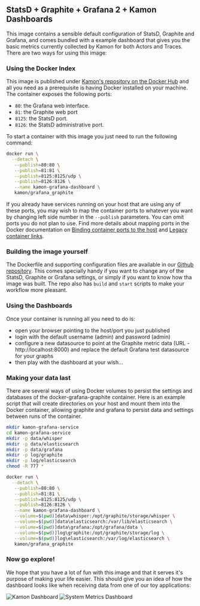 StatsD + Graphite + Grafana 2 + Kamon Dashboards
---------------------------------------------

This image contains a sensible default configuration of StatsD, Graphite and Grafana, and comes bundled with a example
dashboard that gives you the basic metrics currently collected by Kamon for both Actors and Traces. There are two ways
for using this image:


### Using the Docker Index ###

This image is published under [Kamon's repository on the Docker Hub](https://hub.docker.com/u/kamon/) and all you
need as a prerequisite is having Docker installed on your machine. The container exposes the following ports:

- `80`: the Grafana web interface.
- `81`: the Graphite web port
- `8125`: the StatsD port.
- `8126`: the StatsD administrative port.

To start a container with this image you just need to run the following command:

```bash
docker run \
  --detach \
   --publish=80:80 \
   --publish=81:81 \
   --publish=8125:8125/udp \
   --publish=8126:8126 \
   --name kamon-grafana-dashboard \
   kamon/grafana_graphite
```

If you already have services running on your host that are using any of these ports, you may wish to map the container
ports to whatever you want by changing left side number in the `--publish` parameters. You can omit ports you do not plan to use. Find more details about mapping ports in the Docker documentation on [Binding container ports to the host](https://docs.docker.com/engine/userguide/networking/default_network/binding/) and [Legacy container links](https://docs.docker.com/engine/userguide/networking/default_network/dockerlinks/).


### Building the image yourself ###

The Dockerfile and supporting configuration files are available in our [Github repository](https://github.com/kamon-io/docker-grafana-graphite).
This comes specially handy if you want to change any of the StatsD, Graphite or Grafana settings, or simply if you want
to know how tha image was built. The repo also has `build` and `start` scripts to make your workflow more pleasant.


### Using the Dashboards ###

Once your container is running all you need to do is:
- open your browser pointing to the host/port you just published
- login with the default username (admin) and password (admin)
- configure a new datasource to point at the Graphite metric data (URL - http://localhost:8000) and replace the default Grafana test datasource for your graphs
- then play with the dashboard at your wish...

### Making your data last ###

There are several ways of using Docker volumes to persist the settings and databases of the docker-grafana-graphite container. Here is an example script that will create directories on your host and mount them into the Docker container, allowing graphite and grafana to persist data and settings between runs of the container.

```bash
mkdir kamon-grafana-service
cd kamon-grafana-service
mkdir -p data/whisper
mkdir -p data/elasticsearch
mkdir -p data/grafana
mkdir -p log/graphite
mkdir -p log/elasticsearch
chmod -R 777 *

docker run \
  --detach \
   --publish=80:80 \
   --publish=81:81 \
   --publish=8125:8125/udp \
   --publish=8126:8126 \
   --name kamon-grafana-dashboard \
   --volume=$(pwd)]data\whisper:/opt/graphite/storage/whisper \
   --volume=$(pwd)]data\elasticsearch:/var/lib/elasticsearch \
   --volume=$(pwd)]data\grafana:/opt/grafana/data \
   --volume=$(pwd)]log\graphite:/opt/graphite/storage/log \
   --volume=$(pwd)]log\elasticsearch:/var/log/elasticsearch \
   kamon/grafana_graphite
```

### Now go explore! ###

We hope that you have a lot of fun with this image and that it serves it's
purpose of making your life easier. This should give you an idea of how the dashboard looks like when receiving data
from one of our toy applications:

![Kamon Dashboard](http://kamon.io/assets/img/kamon-statsd-grafana.png)
![System Metrics Dashboard](http://kamon.io/assets/img/kamon-system-metrics.png)
